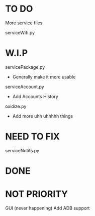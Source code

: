 # TO DO
More service files


serviceWifi.py

# W.I.P
servicePackage.py
- Generally make it more usable

serviceAccount.py
- Add Accounts History

oxidize.py
- Add more uhh uhhhhh things

# NEED TO FIX
serviceNotifs.py

# DONE

# NOT PRIORITY
GUI (never happening)
Add ADB support
